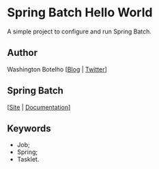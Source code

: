 # Spring Batch Hello World

A simple project to configure and run Spring Batch. 

## Author

Washington Botelho [[Blog](http://wbotelhos.com.br) | [Twitter](http://twitter.com/#!/wbotelhos)]

## Spring Batch

[[Site](http://static.springsource.org/spring-batch/) | [Documentation](http://static.springsource.org/spring-batch/reference/index.html)]

## Keywords
  
+ Job;
+ Spring;
+ Tasklet.